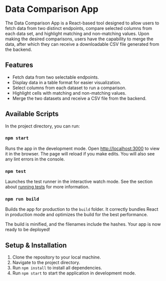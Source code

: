 # Data Comparison App

The Data Comparison App is a React-based tool designed to allow users to fetch data from two distinct endpoints, compare selected columns from each data set, and highlight matching and non-matching values. Upon making the desired comparisons, users have the capability to merge the data, after which they can receive a downloadable CSV file generated from the backend.

## Features

- Fetch data from two selectable endpoints.
- Display data in a table format for easier visualization.
- Select columns from each dataset to run a comparison.
- Highlight cells with matching and non-matching values.
- Merge the two datasets and receive a CSV file from the backend.

## Available Scripts

In the project directory, you can run:

### `npm start`

Runs the app in the development mode.
Open [http://localhost:3000](http://localhost:3000) to view it in the browser. The page will reload if you make edits. You will also see any lint errors in the console.

### `npm test`

Launches the test runner in the interactive watch mode.
See the section about [running tests](https://facebook.github.io/create-react-app/docs/running-tests) for more information.

### `npm run build`

Builds the app for production to the `build` folder.
It correctly bundles React in production mode and optimizes the build for the best performance.

The build is minified, and the filenames include the hashes.
Your app is now ready to be deployed!

## Setup & Installation

1. Clone the repository to your local machine.
2. Navigate to the project directory.
3. Run `npm install` to install all dependencies.
4. Run `npm start` to start the application in development mode.
